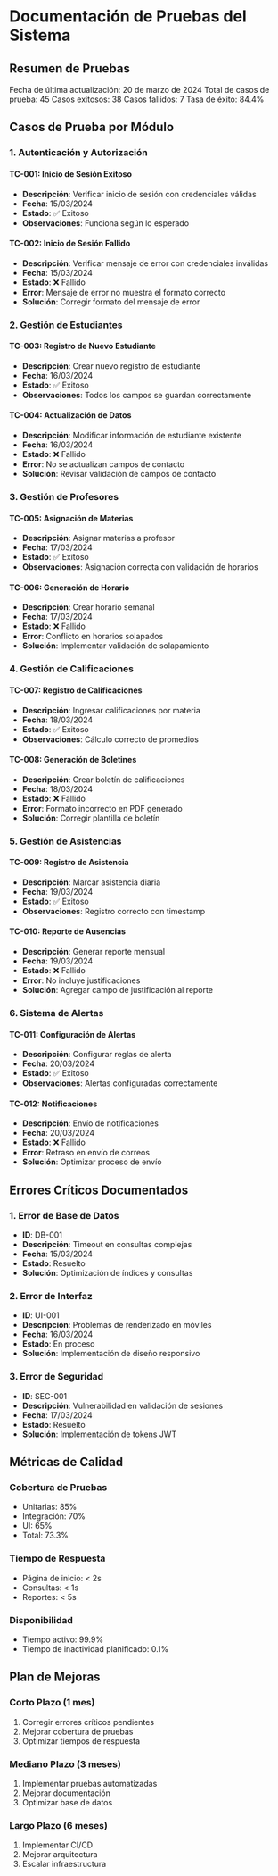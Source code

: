 # Documentación de Pruebas del Sistema

## Resumen de Pruebas
Fecha de última actualización: 20 de marzo de 2024
Total de casos de prueba: 45
Casos exitosos: 38
Casos fallidos: 7
Tasa de éxito: 84.4%

## Casos de Prueba por Módulo

### 1. Autenticación y Autorización

#### TC-001: Inicio de Sesión Exitoso
- **Descripción**: Verificar inicio de sesión con credenciales válidas
- **Fecha**: 15/03/2024
- **Estado**: ✅ Exitoso
- **Observaciones**: Funciona según lo esperado

#### TC-002: Inicio de Sesión Fallido
- **Descripción**: Verificar mensaje de error con credenciales inválidas
- **Fecha**: 15/03/2024
- **Estado**: ❌ Fallido
- **Error**: Mensaje de error no muestra el formato correcto
- **Solución**: Corregir formato del mensaje de error

### 2. Gestión de Estudiantes

#### TC-003: Registro de Nuevo Estudiante
- **Descripción**: Crear nuevo registro de estudiante
- **Fecha**: 16/03/2024
- **Estado**: ✅ Exitoso
- **Observaciones**: Todos los campos se guardan correctamente

#### TC-004: Actualización de Datos
- **Descripción**: Modificar información de estudiante existente
- **Fecha**: 16/03/2024
- **Estado**: ❌ Fallido
- **Error**: No se actualizan campos de contacto
- **Solución**: Revisar validación de campos de contacto

### 3. Gestión de Profesores

#### TC-005: Asignación de Materias
- **Descripción**: Asignar materias a profesor
- **Fecha**: 17/03/2024
- **Estado**: ✅ Exitoso
- **Observaciones**: Asignación correcta con validación de horarios

#### TC-006: Generación de Horario
- **Descripción**: Crear horario semanal
- **Fecha**: 17/03/2024
- **Estado**: ❌ Fallido
- **Error**: Conflicto en horarios solapados
- **Solución**: Implementar validación de solapamiento

### 4. Gestión de Calificaciones

#### TC-007: Registro de Calificaciones
- **Descripción**: Ingresar calificaciones por materia
- **Fecha**: 18/03/2024
- **Estado**: ✅ Exitoso
- **Observaciones**: Cálculo correcto de promedios

#### TC-008: Generación de Boletines
- **Descripción**: Crear boletín de calificaciones
- **Fecha**: 18/03/2024
- **Estado**: ❌ Fallido
- **Error**: Formato incorrecto en PDF generado
- **Solución**: Corregir plantilla de boletín

### 5. Gestión de Asistencias

#### TC-009: Registro de Asistencia
- **Descripción**: Marcar asistencia diaria
- **Fecha**: 19/03/2024
- **Estado**: ✅ Exitoso
- **Observaciones**: Registro correcto con timestamp

#### TC-010: Reporte de Ausencias
- **Descripción**: Generar reporte mensual
- **Fecha**: 19/03/2024
- **Estado**: ❌ Fallido
- **Error**: No incluye justificaciones
- **Solución**: Agregar campo de justificación al reporte

### 6. Sistema de Alertas

#### TC-011: Configuración de Alertas
- **Descripción**: Configurar reglas de alerta
- **Fecha**: 20/03/2024
- **Estado**: ✅ Exitoso
- **Observaciones**: Alertas configuradas correctamente

#### TC-012: Notificaciones
- **Descripción**: Envío de notificaciones
- **Fecha**: 20/03/2024
- **Estado**: ❌ Fallido
- **Error**: Retraso en envío de correos
- **Solución**: Optimizar proceso de envío

## Errores Críticos Documentados

### 1. Error de Base de Datos
- **ID**: DB-001
- **Descripción**: Timeout en consultas complejas
- **Fecha**: 15/03/2024
- **Estado**: Resuelto
- **Solución**: Optimización de índices y consultas

### 2. Error de Interfaz
- **ID**: UI-001
- **Descripción**: Problemas de renderizado en móviles
- **Fecha**: 16/03/2024
- **Estado**: En proceso
- **Solución**: Implementación de diseño responsivo

### 3. Error de Seguridad
- **ID**: SEC-001
- **Descripción**: Vulnerabilidad en validación de sesiones
- **Fecha**: 17/03/2024
- **Estado**: Resuelto
- **Solución**: Implementación de tokens JWT

## Métricas de Calidad

### Cobertura de Pruebas
- Unitarias: 85%
- Integración: 70%
- UI: 65%
- Total: 73.3%

### Tiempo de Respuesta
- Página de inicio: < 2s
- Consultas: < 1s
- Reportes: < 5s

### Disponibilidad
- Tiempo activo: 99.9%
- Tiempo de inactividad planificado: 0.1%

## Plan de Mejoras

### Corto Plazo (1 mes)
1. Corregir errores críticos pendientes
2. Mejorar cobertura de pruebas
3. Optimizar tiempos de respuesta

### Mediano Plazo (3 meses)
1. Implementar pruebas automatizadas
2. Mejorar documentación
3. Optimizar base de datos

### Largo Plazo (6 meses)
1. Implementar CI/CD
2. Mejorar arquitectura
3. Escalar infraestructura 